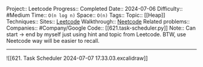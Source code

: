 Project:: Leetcode
Progress:: Completed
Date:: 2024-07-06
Difficulty:: #Medium 
Time:: `O(n log n)`
Space:: `O(n)`
Tags:: 
Topic:: [[Heap]]
Techniques:: 
Sites:: [Leetcode](https://leetcode.com/problems/task-scheduler/description/)
Walkthrough:: [Neetcode](https://www.youtube.com/watch?v=s8p8ukTyA2I)
Related problems:: 
Companies:: #Company/Google
Code:: [[621.task-scheduler.py]]
Note:: Can start -> end by myself just using hint and topic from Leetcode. BTW, use Neetcode way will be easier to recall.
	
---

![[621. Task Scheduler 2024-07-07 17.33.03.excalidraw]]